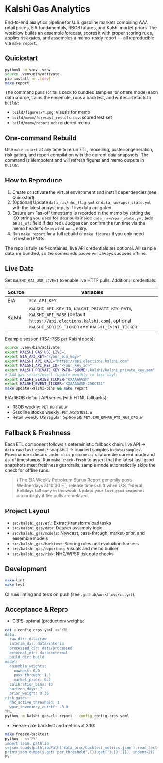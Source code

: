 # Kalshi Gas Analytics

End-to-end analytics pipeline for U.S. gasoline markets combining AAA retail prices, EIA fundamentals, RBOB futures, and Kalshi market priors. The workflow builds an ensemble forecast, scores it with proper scoring rules, applies risk gates, and assembles a memo-ready report — all reproducible via `make report`.

## Quickstart

```bash
python3 -m venv .venv
source .venv/bin/activate
pip install -e .[dev]
make report
```

The command pulls (or falls back to bundled samples for offline mode) each data source, trains the ensemble, runs a backtest, and writes artefacts to `build/`:

- `build/figures/*.png`: visuals for memo
- `build/memo/forecast_results.csv`: scored test set
- `build/memo/report.md`: rendered memo

## One-command Rebuild

Use `make report` at any time to rerun ETL, modelling, posterior generation, risk gating, and report compilation with the current data snapshots. The command is idempotent and will refresh figures and memo outputs in `build/`.

## How to Reproduce

1. Create or activate the virtual environment and install dependencies (see Quickstart).
2. (Optional) Update `data_raw/nhc_flag.yml` or `data_raw/wpsr_state.yml` with the latest analyst inputs if live data are gated.
3. Ensure any “as-of” timestamp is recorded in the memo by setting the ISO string you used for data pulls inside `data_raw/wpsr_state.yml` (add an `as_of:` field if desired). Judges can confirm the run time via the memo header’s `Generated on …` entry.
4. Run `make report` for a full rebuild or `make figures` if you only need refreshed PNGs.

The repo is fully self-contained; live API credentials are optional. All sample data are bundled, so the commands above will always succeed offline.

## Live Data

Set `KALSHI_GAS_USE_LIVE=1` to enable live HTTP pulls. Additional credentials:

| Source | Variables |
| --- | --- |
| EIA | `EIA_API_KEY` |
| Kalshi | `KALSHI_API_KEY_ID`, `KALSHI_PRIVATE_KEY_PATH`, `KALSHI_API_BASE` (default `https://api.elections.kalshi.com`), optional `KALSHI_SERIES_TICKER` and `KALSHI_EVENT_TICKER` |

Example session (RSA-PSS per Kalshi docs):

```bash
source .venv/bin/activate
export KALSHI_GAS_USE_LIVE=1
export EIA_API_KEY="<your_eia_key>"
export KALSHI_API_BASE="https://api.elections.kalshi.com"
export KALSHI_API_KEY_ID="<your_key_id>"
export KALSHI_PRIVATE_KEY_PATH="$HOME/.kalshi/kalshi_private_key.pem"
# AAA gas series/event (update monthly to last day):
export KALSHI_SERIES_TICKER="KXAAAGASM"
export KALSHI_EVENT_TICKER="KXAAAGASM-25OCT31"
make update-kalshi-bins && make report
```

EIA/RBOB default API series (with HTML fallbacks):
- RBOB weekly: `PET.RBRTWD.W`
- Gasoline stocks weekly: `PET.WGTSTUS1.W`
- Retail weekly US regular (optional): `PET.EMM_EPMRR_PTE_NUS_DPG.W`

## Fallback & Freshness

Each ETL component follows a deterministic fallback chain: live API → `data_raw/last_good.*` snapshot → bundled samples in `data/sample/`. Provenance sidecars under `data_proc/meta/` capture the current mode and as-of timestamps. Run `make check-fresh` to assert that the latest last-good snapshots meet freshness guardrails; sample mode automatically skips the check for offline runs.

> ℹ️ The EIA Weekly Petroleum Status Report generally posts Wednesdays at 10:30 ET; release times shift when U.S. federal holidays fall early in the week. Update your `last_good` snapshot accordingly if live pulls are delayed.

## Project Layout

- `src/kalshi_gas/etl`: Extract/transform/load tasks
- `src/kalshi_gas/data`: Dataset assembly logic
- `src/kalshi_gas/models`: Nowcast, pass-through, market-prior, and ensemble models
- `src/kalshi_gas/backtest`: Scoring rules and evaluation harness
- `src/kalshi_gas/reporting`: Visuals and memo builder
- `src/kalshi_gas/risk`: NHC/WPSR risk gate checks

## Development

```bash
make lint
make test
```

CI runs linting and tests on push (see `.github/workflows/ci.yml`).

## Acceptance & Repro

- CRPS-optimal (production) weights:
```bash
cat > config.crps.yaml <<'YML'
data:
  raw_dir: data/raw
  interim_dir: data/interim
  processed_dir: data/processed
  external_dir: data/external
  build_dir: build
model:
  ensemble_weights:
    nowcast: 0.0
    pass_through: 1.0
    market_prior: 0.0
  calibration_bins: 10
  horizon_days: 7
  prior_weight: 0.35
risk_gates:
  nhc_active_threshold: 1
  wpsr_inventory_cutoff: -3.0
YML
python -m kalshi_gas.cli report --config config.crps.yaml
```

- Freeze-date backtest and metrics at 3.10:
```bash
make freeze-backtest
python - <<'PY'
import json, pathlib
s=json.loads(pathlib.Path('data_proc/backtest_metrics.json').read_text())
print(json.dumps(s.get('per_threshold',{}).get('3.10',{}), indent=2))
PY
```
